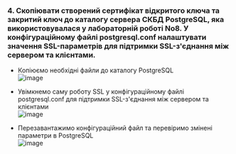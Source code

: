 ### 4. Скопіювати створений сертифікат відкритого ключа та закритий ключ до каталогу сервера СКБД PostgreSQL, яка використовувалася у лабораторній роботі No8. У конфігураційному файлі postgresql.conf налаштувати значення SSL-параметрів для підтримки SSL-з'єднання між сервером та клієнтами.

- Копіюємо необхідні файли до каталогу PostgreSQL</br>
![image](https://github.com/oleksandrblazhko/ai-192-amikishyiev/assets/123385187/44a93de2-7c45-4aac-90a6-169b9b56f85a)

- Увімкнемо саму роботу SSL у конфігураційному файлі postgresql.conf для підтримки SSL-з'єднання між сервером та клієнтами</br>
![image](https://github.com/oleksandrblazhko/ai-192-amikishyiev/assets/123385187/8b55002f-b425-451c-b99f-6dd44ce09046)


- Перезавантажимо конфігураційний файл та перевіримо змінені параметри в PostgreSQL</br>
![image](https://github.com/oleksandrblazhko/ai-192-amikishyiev/assets/123385187/c17f2cfa-12e3-4076-a1ef-6175ea549154)
